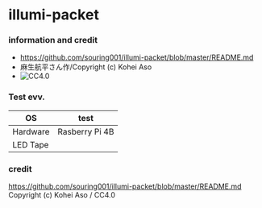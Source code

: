 # illumi-packet

### information and credit
- https://github.com/souring001/illumi-packet/blob/master/README.md
- 麻生航平さん作/Copyright (c) Kohei Aso
- ![](http://creativecommons.org/licenses/by/4.0/, "CC4.0")

### Test evv.

| OS | test |
|---  |--- |
| Hardware | Rasberry Pi 4B |
| LED Tape | |


### credit
https://github.com/souring001/illumi-packet/blob/master/README.md
Copyright (c) Kohei Aso / CC4.0
